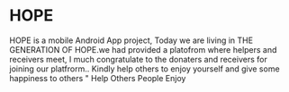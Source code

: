 # HOPE
HOPE is a mobile Android App project,
Today we are living in THE GENERATION OF HOPE.we had provided a platofrom where helpers and receivers meet,
I much congratulate to the donaters and receivers for joining our platfrorm..
Kindly help others to enjoy yourself and give some happiness to others "
Help Others People Enjoy
